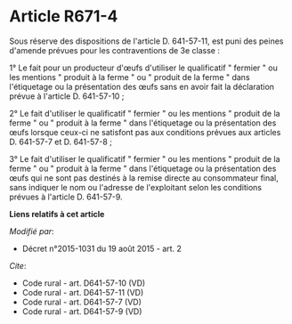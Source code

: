 # Article R671-4

Sous réserve des dispositions de l'article D. 641-57-11, est puni des peines d'amende prévues pour les contraventions de 3e
classe : 

1° Le fait pour un producteur d'œufs d'utiliser le qualificatif " fermier " ou les mentions " produit à la ferme " ou "
produit de la ferme " dans l'étiquetage ou la présentation des œufs sans en avoir fait la déclaration prévue à l'article D.
641-57-10 ; 

2° Le fait d'utiliser le qualificatif " fermier " ou les mentions " produit de la ferme " ou " produit à la ferme " dans
l'étiquetage ou la présentation des œufs lorsque ceux-ci ne satisfont pas aux conditions prévues aux articles D. 641-57-7 et
D. 641-57-8 ; 

3° Le fait d'utiliser le qualificatif " fermier " ou les mentions " produit de la ferme " ou " produit à la ferme " dans
l'étiquetage ou la présentation des œufs qui ne sont pas destinés à la remise directe au consommateur final, sans indiquer le
nom ou l'adresse de l'exploitant selon les conditions prévues à l'article D. 641-57-9.

**Liens relatifs à cet article**

_Modifié par_:

  - Décret n°2015-1031 du 19 août 2015 - art. 2

_Cite_:

  - Code rural - art. D641-57-10 (VD)
  - Code rural - art. D641-57-11 (VD)
  - Code rural - art. D641-57-7 (VD)
  - Code rural - art. D641-57-9 (VD)
